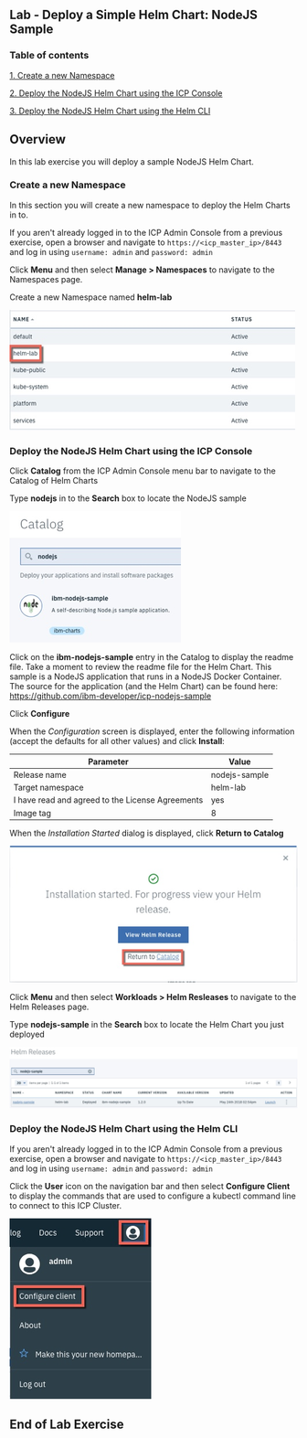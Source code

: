 Lab - Deploy a Simple Helm Chart: NodeJS Sample
---

### Table of contents
[1. Create a new Namespace](#namespace)

[2. Deploy the NodeJS Helm Chart using the ICP Console](#consoleDeploy)

[3. Deploy the NodeJS Helm Chart using the Helm CLI](#cmdDeploy)

## Overview
In this lab exercise you will deploy a sample NodeJS Helm Chart.

### Create a new Namespace <a name="namespace"></a>
In this section you will create a new namespace to deploy the Helm Charts in to.

If you aren't already logged in to the ICP Admin Console from a previous exercise, open a browser and navigate to `https://<icp_master_ip>/8443` and log in using `username: admin` and `password: admin`

Click **Menu** and then select **Manage > Namespaces** to navigate to the Namespaces page.

Create a new Namespace named **helm-lab**

![Namespace](images/helm101/namespace.jpg)

### Deploy the NodeJS Helm Chart using the ICP Console <a name="consoleDeploy"></a>
Click **Catalog** from the ICP Admin Console menu bar to navigate to the Catalog of Helm Charts

Type **nodejs** in to the **Search** box to locate the NodeJS sample

![Namespace](images/helm101/search.jpg)

Click on the **ibm-nodejs-sample** entry in the Catalog to display the readme file. Take a moment to review the readme file for the Helm Chart. This sample is a NodeJS application that runs in a NodeJS Docker Container. The source for the application (and the Helm Chart) can be found here: https://github.com/ibm-developer/icp-nodejs-sample

Click **Configure**

When the *Configuration* screen is displayed, enter the following information (accept the defaults for all other values) and click **Install**:

| Parameter       | Value |
| ------------- |-------------|
| Release name     | nodejs-sample |
| Target namespace      | helm-lab      |
| I have read and agreed to the License Agreements | yes      |
| Image tag | 8     |

When the *Installation Started* dialog is displayed, click **Return to Catalog**

![Installation Started](images/helm101/installationstarted.jpg)

Click **Menu** and then select **Workloads > Helm Resleases** to navigate to the Helm Releases page.

Type **nodejs-sample** in the **Search** box to locate the Helm Chart you just deployed

![Helm Release](images/helm101/helmrelease1.jpg)

### Deploy the NodeJS Helm Chart using the Helm CLI <a name="cmdDeploy"></a>
If you aren't already logged in to the ICP Admin Console from a previous exercise, open a browser and navigate to `https://<icp_master_ip>/8443` and log in using `username: admin` and `password: admin`

Click the **User** icon on the navigation bar and then select **Configure Client** to display the commands that are used to configure a kubectl command line to connect to this ICP Cluster.

![Configure Client](images/kubectl/configureclient.jpg)

## End of Lab Exercise
